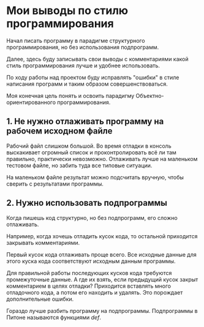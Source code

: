 # Мои выводы по стилю программирования
Начал писать программу в парадигме структурного программирования, но без использования подпрограмм.

Далее, здесь буду записывать свои выводы с комментариями какой стиль программирования лучше и удобнее использовать.

По ходу работы над проектом буду исправлять "ошибки" в стиле написания программ и таким образом совершенствоваться.

Моя конечная цель понять и освоить парадигму Объектно-ориентированного программирования.

## 1. Не нужно отлаживать программу на рабочем исходном файле
Рабочий файл слишком большой. Во время отладки в консоль выскакивает огромный список и проконтролировать всё ли там 
правильно, практически невозможно. Отлаживать лучше на маленьком тестовом файле, но забить туда все типовые ситуации.

На маленьком файле результат можно подсчитать вручную, чтобы сверить с результатами программы.

## 2. Нужно использовать подпрограммы
Когда пишешь код структурно, но без подпрограмм, его сложно отлаживать. 

Например, когда хочешь отладить кусок кода, то остальной приходится закрывать комментариями.

Первый кусок кода отлаживать проще всего. Все исходные данные для этого куска кода соответствуют исходным данным программы.

Для правильной работы последующих кусков кода требуются промежуточные данные. А где их взять, если предыдущий кусок 
закрыт комментарием в целях отладки? Приходится вставлять много отладочного кода, а потом его находить и удалять. Это
порождает дополнительные ошибки.

Гораздо лучше разбить программу на подпрограммы. Подпрограммы в Питоне называются функциями *def*.

